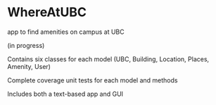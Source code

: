 # WhereAtUBC
app to find amenities on campus at UBC

(in progress)

Contains six classes for each model (UBC, Building, Location, Places, Amenity, User)

Complete coverage unit tests for each model and methods

Includes both a text-based app and GUI 
